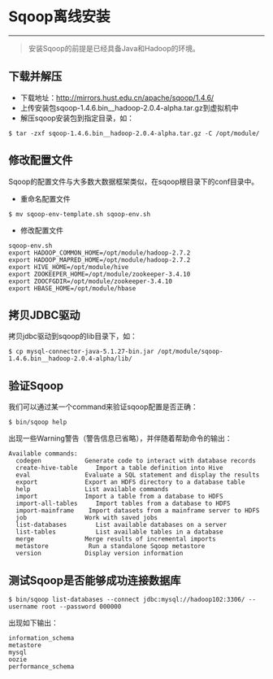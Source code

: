 #   Sqoop离线安装

----

>   安装Sqoop的前提是已经具备Java和Hadoop的环境。


##  下载并解压
+   下载地址：http://mirrors.hust.edu.cn/apache/sqoop/1.4.6/
+   上传安装包sqoop-1.4.6.bin__hadoop-2.0.4-alpha.tar.gz到虚拟机中
+   解压sqoop安装包到指定目录，如：
```
$ tar -zxf sqoop-1.4.6.bin__hadoop-2.0.4-alpha.tar.gz -C /opt/module/
```

##  修改配置文件
Sqoop的配置文件与大多数大数据框架类似，在sqoop根目录下的conf目录中。

+   重命名配置文件
```
$ mv sqoop-env-template.sh sqoop-env.sh
```

+   修改配置文件
```
sqoop-env.sh
export HADOOP_COMMON_HOME=/opt/module/hadoop-2.7.2
export HADOOP_MAPRED_HOME=/opt/module/hadoop-2.7.2
export HIVE_HOME=/opt/module/hive
export ZOOKEEPER_HOME=/opt/module/zookeeper-3.4.10
export ZOOCFGDIR=/opt/module/zookeeper-3.4.10
export HBASE_HOME=/opt/module/hbase
```

##  拷贝JDBC驱动
拷贝jdbc驱动到sqoop的lib目录下，如：
```
$ cp mysql-connector-java-5.1.27-bin.jar /opt/module/sqoop-1.4.6.bin__hadoop-2.0.4-alpha/lib/
```

##  验证Sqoop
我们可以通过某一个command来验证sqoop配置是否正确：
```
$ bin/sqoop help
```
出现一些Warning警告（警告信息已省略），并伴随着帮助命令的输出：
```
Available commands:
  codegen            Generate code to interact with database records
  create-hive-table     Import a table definition into Hive
  eval               Evaluate a SQL statement and display the results
  export             Export an HDFS directory to a database table
  help               List available commands
  import             Import a table from a database to HDFS
  import-all-tables     Import tables from a database to HDFS
  import-mainframe    Import datasets from a mainframe server to HDFS
  job                Work with saved jobs
  list-databases        List available databases on a server
  list-tables           List available tables in a database
  merge              Merge results of incremental imports
  metastore           Run a standalone Sqoop metastore
  version            Display version information
```

##  测试Sqoop是否能够成功连接数据库
```
$ bin/sqoop list-databases --connect jdbc:mysql://hadoop102:3306/ --username root --password 000000
```
出现如下输出：
```
information_schema
metastore
mysql
oozie
performance_schema
```
